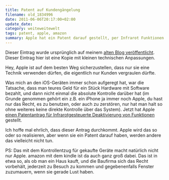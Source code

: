 ```yaml
---
title: Patent auf Kundengängelung
filename: old_1834996
date: 2011-06-06T20:17:00+02:00
update_date:
category: weiteweitewelt
tags: patent, apple, amazon
summary: Apple hat ein Patent darauf gestellt, per Infrarot Funktionen von Geräten zu deaktivieren.
---
```

Dieser Eintrag wurde ursprünglich auf meinem [alten Blog veröffentlicht](https://stu.blogger.de/stories/1834996/). Dieser Eintrag hier ist eine Kopie mit kleinen technischen Anpassungen.

Hey, Apple ist auf dem besten Weg sicherzustellen, dass nur sie eine Technik verwenden dürfen, die eigentlich nur Kunden vergraulen dürfte.

Was mich an den iOS-Geräten immer schon aufgeregt hat, war die Tatsache, dass man teures Geld für ein Stück Hardware mit Software bezahlt, und dann nicht einmal die absolute Kontrolle darüber hat (im Grunde genommen gehört ein z.B. ein iPhone ja immer noch Apple, du hast nur das Recht, es zu benutzen, oder auch zu zerstören, nur hat man halt so ohne weiteres keine direkte Kontrolle über das System). Jetzt hat Apple [einen Patentantrag für Infrarotgesteuerte Deaktivierung von Funktionen](http://www.golem.de/1106/83976.html) gestellt.

Ich hoffe mal ehrlich, dass dieser Antrag durchkommt. Apple wird das so oder so realisieren, aber wenn sie ein Patent darauf haben, werden andere das vielleicht nicht tun.

PS: Das mit dem Kontrollentzug für gekaufte Geräte macht natürlich nicht nur Apple. amazon mit dem kindle ist da auch ganz groß dabei. Das ist in etwa so, als ob man ein Haus kauft, und die Baufirma sich das Recht vorbehält, jederzeit zu Besuch zu kommen und gegebenenfalls Fenster zuzumauern, wenn sie gerade Lust haben.
